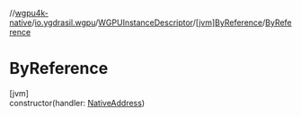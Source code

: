 //[wgpu4k-native](../../../../index.md)/[io.ygdrasil.wgpu](../../index.md)/[WGPUInstanceDescriptor](../index.md)/[[jvm]ByReference](index.md)/[ByReference](-by-reference.md)

# ByReference

[jvm]\
constructor(handler: [NativeAddress](../../../ffi/-native-address/index.md))